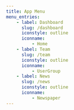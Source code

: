 ```yaml
---
title: App Menu
menu_entries:
    - label: Dashboard
      slug: /dashboard
      iconstyle: outline
      iconname:
          - Home
    - label: Team
      slug: /team
      iconstyle: outline
      iconname:
          - UserGroup
    - label: News
      slug: /news
      iconstyle: outline
      iconname:
          - Newspaper
---
```

